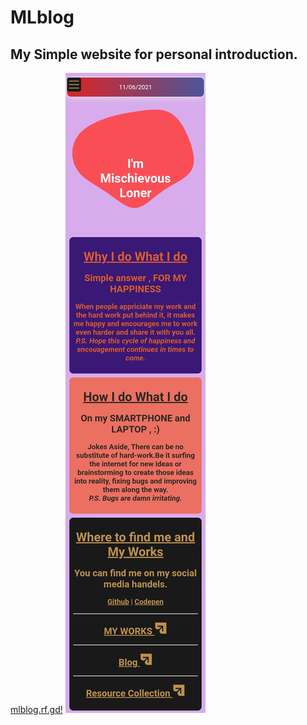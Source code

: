# MLblog
## My Simple website for personal introduction.
[mlblog.rf.gd!](https://mlblog.rf.gd)
![Demo](https://raw.githubusercontent.com/Mischievous-Loner/MLblog/main/Screenshot_2021-06-11-13-58-43-986_mark.via.gp.png)


